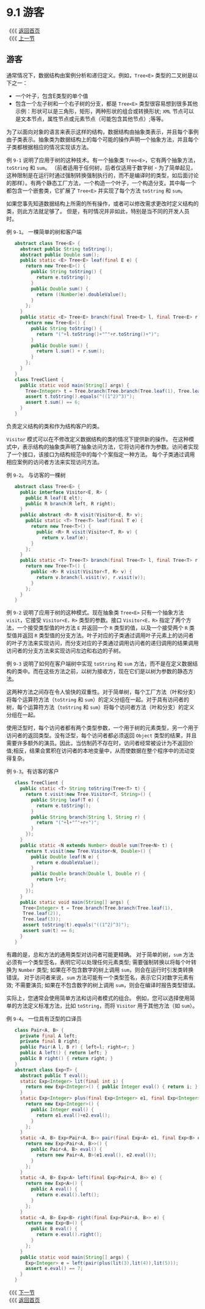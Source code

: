 # 9.1 游客

《《《 [返回首页](../../)  
《《《 [上一节](./)

## 游客

通常情况下，数据结构由案例分析和递归定义。例如，`Tree<E>` 类型的二叉树是以下之一：

* 一个叶子，包含E类型的单个值
* 包含一个左子树和一个右子树的分支，都是 `Tree<E>` 类型很容易想到很多其他示例：形状可以是三角形，矩形，两种形状的组合或转换形状; `XML` 节点可以是文本节点，属性节点或元素节点（可能包含其他节点）;等等。

为了以面向对象的语言来表示这样的结构，数据结构由抽象类表示，并且每个事例由子类表示。抽象类为数据结构上的每个可能的操作声明一个抽象方法，并且每个子类都根据相应的情况实现该方法。

例 `9-1` 说明了应用于树的这种技术。有一个抽象类 `Tree<E>`，它有两个抽象方法，`toString` 和 `sum`。 （前者适用于任何树，后者仅适用于数字树 - 为了简单起见，这种限制是在运行时通过强制转换强制执行的，而不是编译时的类型，如后面讨论的那样）。有两个静态工厂方法，一个构造一个叶子，一个构造分支。其中每一个都包含一个嵌套类，它扩展了 `Tree<E>` 并实现了每个方法 `toString` 和 `sum`。

如果您事先知道数据结构上所需的所有操作，或者可以修改需求更改时定义结构的类，则此方法就足够了。 但是，有时情况并非如此，特别是当不同的开发人员时。

例 `9-1`。 一棵简单的树和客户端

```java
   abstract class Tree<E> {
     abstract public String toString();
     abstract public Double sum();
     public static <E> Tree<E> leaf(final E e) {
       return new Tree<E>() {
         public String toString() {
           return e.toString();
         }
         public Double sum() {
           return ((Number)e).doubleValue();
         }
       };
     }
     public static <E> Tree<E> branch(final Tree<E> l, final Tree<E> r) {
       return new Tree<E>() {
         public String toString() {
           return "("+l.toString()+"^"+r.toString()+")";
         }
         public Double sum() {
           return l.sum() + r.sum();
         }
       };
     }
   }
   class TreeClient {
     public static void main(String[] args) {
       Tree<Integer> t = Tree.branch(Tree.branch(Tree.leaf(1), Tree.leaf(2)), Tree.leaf(3));
       assert t.toString().equals("((1^2)^3)");
       assert t.sum() == 6;
     }
   }
```

负责定义结构的类和作为结构客户的类。

`Visitor` 模式可以在不修改定义数据结构的类的情况下提供新的操作。 在这种模式中，表示结构的抽象类声明了抽象访问方法，它将访问者作为参数。访问者实现了一个接口，该接口为结构规范中的每个个案指定一种方法。 每个子类通过调用相应案例的访问者方法来实现访问方法。

例 `9-2`。 与访客的一棵树

```java
   abstract class Tree<E> {
     public interface Visitor<E, R> {
       public R leaf(E elt);
       public R branch(R left, R right);
     }
     public abstract <R> R visit(Visitor<E, R> v);
       public static <T> Tree<T> leaf(final T e) {
         return new Tree<T>() {
           public <R> R visit(Visitor<T, R> v) {
             return v.leaf(e);
         }
       };
     }
     public static <T> Tree<T> branch(final Tree<T> l, final Tree<T> r) {
       return new Tree<T>() {
         public <R> R visit(Visitor<T, R> v) {
           return v.branch(l.visit(v), r.visit(v));
         }
       };
     }
   }
```

例 `9-2` 说明了应用于树的这种模式。现在抽象类 `Tree<E>` 只有一个抽象方法 `visit`，它接受 `Visitor<E，R>` 类型的参数。接口 `Visitor<E，R>` 指定了两个方法，一个接受类型值的叶方法 `E` 并返回一个 `R` 类型的值，以及一个接受两个 `R` 类型值并返回 `R` 类型值的分支方法。叶子对应的子类通过调用叶子元素上的访问者的叶子方法来实现访问，而分支对应的子类通过调用访问者的递归调用的结果调用访问者的分支方法来实现访问左边和右边的子树。

例 `9-3` 说明了如何在客户端树中实现 `toString` 和 `sum` 方法，而不是在定义数据结构的类中。而在这些方法之前，以树为接收方，现在它们是以树为参数的静态方法。

这两种方法之间存在令人愉快的双重性。对于简单树，每个工厂方法（叶和分支）将每个运算符方法（`toString` 和 `sum`）的定义分组在一起。对于具有访问者的树，每个运算符方法（`toString` 和 `sum`）将每个访问者方法（叶和分支）的定义分组在一起。

使用泛型时，每个访问者都有两个类型参数，一个用于树的元素类型，另一个用于访问者的返回类型。没有泛型，每个访问者都必须返回 `Object` 类型的结果，并且需要许多额外的演员。因此，当仿制药不存在时，访问者经常被设计为不返回价值;相反，结果会累积在访问者的本地变量中，从而使数据在整个程序中的流动变得复杂。

例 `9-3`。有访客的客户

```java
   class TreeClient {
     public static <T> String toString(Tree<T> t) {
       return t.visit(new Tree.Visitor<T, String>() {
         public String leaf(T e) {
           return e.toString();
         }
         public String branch(String l, String r) {
           return "("+l+"^"+r+")";
         }
       });
     }
     public static <N extends Number> double sum(Tree<N> t) {
       return t.visit(new Tree.Visitor<N, Double>() {
         public Double leaf(N e) {
           return e.doubleValue();
         }
         public Double branch(Double l, Double r) {
           return l+r;
         }
       });
     }
     public static void main(String[] args) {
      Tree<Integer> t = Tree.branch(Tree.branch(Tree.leaf(1),
      Tree.leaf(2)),
      Tree.leaf(3));
      assert toString(t).equals("((1^2)^3)");
      assert sum(t) == 6;
     }
   }
```

有趣的是，总和方法的通用类型对访问者可能更精确。 对于简单的树，`sum` 方法必须有一个类型签名，表明它可以处理任何元素类型; 需要强制转换以将每个叶转换为 `Number` 类型; 如果在不包含数字的树上调用 `sum`，则会在运行时引发类转换错误。 对于访问者来说，`sum` 方法可能有一个类型签名，表示它只对数字元素有效; 不需要演员; 如果在不包含数字的树上调用 `sum`，则会在编译时报告类型错误。

实际上，您通常会使用简单方法和访问者模式的组合。 例如，您可以选择使用简单的方法定义标准方法，比如 `toString`，而将 `Visitor` 用于其他方法（如 `sum`）。

例 `9-4`。 一位具有泛型的口译员

```java
   class Pair<A, B> {
     private final A left;
     private final B right;
     public Pair(A l, B r) { left=l; right=r; }
     public A left() { return left; }
     public B right() { return right; }
   }
   abstract class Exp<T> {
     abstract public T eval();
     static Exp<Integer> lit(final int i) {
       return new Exp<Integer>() { public Integer eval() { return i; } };
     }
     static Exp<Integer> plus(final Exp<Integer> e1, final Exp<Integer> e2) {
       return new Exp<Integer>() { 
         public Integer eval() {
           return e1.eval()+e2.eval();
         } 
       };
     }
     static <A, B> Exp<Pair<A, B>> pair(final Exp<A> e1, final Exp<B> e2) {
       return new Exp<Pair<A, B>>() { 
         public Pair<A, B> eval() {
           return new Pair<A, B>(e1.eval(), e2.eval());
         } 
       };
     }
     static <A, B> Exp<A> left(final Exp<Pair<A, B>> e) {
       return new Exp<A>() { 
         public A eval() { 
           return e.eval().left(); 
         } 
       };
     }
     static <A, B> Exp<B> right(final Exp<Pair<A, B>> e) {
       return new Exp<B>() { 
         public B eval() { 
           return e.eval().right(); 
         } 
       };
     }
     public static void main(String[] args) {
       Exp<Integer> e = left(pair(plus(lit(3),lit(4)),lit(5)));
       assert e.eval() == 7;
     }
   }
```

《《《 [下一节](9.2-fan-yi-yuan.md)  
《《《 [返回首页](../../)

